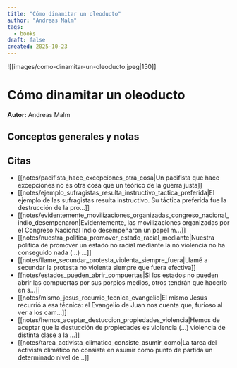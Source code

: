 ```yaml
---
title: "Cómo dinamitar un oleoducto"
author: "Andreas Malm"
tags:
  - books
draft: false
created: 2025-10-23
---
```


![[images/como-dinamitar-un-oleoducto.jpeg|150]]


# Cómo dinamitar un oleoducto

**Autor:** Andreas Malm


## Conceptos generales y notas



## Citas
- [[notes/pacifista_hace_excepciones_otra_cosa|Un pacifista que hace excepciones no es otra cosa que un teórico de la guerra justa]]
- [[notes/ejemplo_sufragistas_resulta_instructivo_tactica_preferida|El ejemplo de las sufragistas resulta instructivo. Su táctica preferida fue la destrucción de la pro...]]
- [[notes/evidentemente_movilizaciones_organizadas_congreso_nacional_indio_desempenaron|Evidentemente, las movilizaciones organizadas por el Congreso Nacional Indio desempeñaron un papel m...]]
- [[notes/nuestra_politica_promover_estado_racial_mediante|Nuestra política de promover un estado no racial mediante la no violencia no ha conseguido nada (…) ...]]
- [[notes/llame_secundar_protesta_violenta_siempre_fuera|Llamé a secundar la protesta no violenta siempre que fuera efectiva]]
- [[notes/estados_pueden_abrir_compuertas|Si los estados no pueden abrir las compuertas por sus porpios medios, otros tendrán que hacerlo en s...]]
- [[notes/mismo_jesus_recurrio_tecnica_evangelio|El mismo Jesús recurrió a esa técnica: el Evangelio de Juan nos cuenta que, furioso al ver a los cam...]]
- [[notes/hemos_aceptar_destuccion_propiedades_violencia|Hemos de aceptar que la destucción de propiedades es violencia (…) violencia de distinta clase a la ...]]
- [[notes/tarea_activista_climatico_consiste_asumir_como|La tarea del activista climático no consiste en asumir como punto de partida un determinado nivel de...]]
